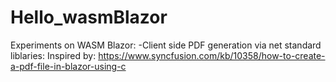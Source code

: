 # Hello_wasmBlazor

Experiments on WASM Blazor:
-Client side PDF generation via net standard liblaries:
Inspired by:
https://www.syncfusion.com/kb/10358/how-to-create-a-pdf-file-in-blazor-using-c

